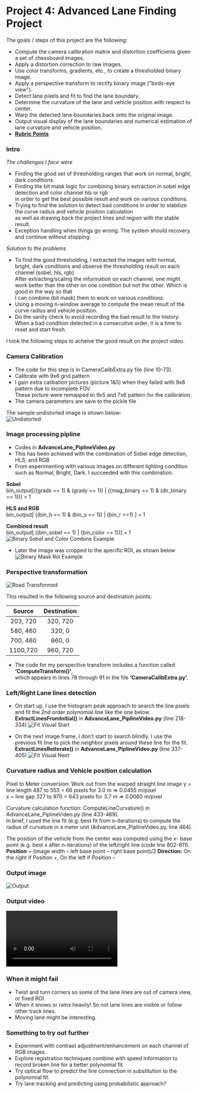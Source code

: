 # **Project 4: Advanced Lane Finding Project** 

The goals / steps of this project are the following:

* Compute the camera calibration matrix and distortion coefficients given a set of chessboard images.
* Apply a distortion correction to raw images.
* Use color transforms, gradients, etc., to create a thresholded binary image.
* Apply a perspective transform to rectify binary image ("birds-eye view").
* Detect lane pixels and fit to find the lane boundary.
* Determine the curvature of the lane and vehicle position with respect to center.
* Warp the detected lane boundaries back onto the original image.
* Output visual display of the lane boundaries and numerical estimation of lane curvature and vehicle position.
* [**Rubric Points**](https://review.udacity.com/#!/rubrics/571/view)

[//]: # (Image References)

[image1]: ./output_images/camera_calib.png "Undistorted"
[image2]: ./output_images/warp.png "Road Transformed"
[image3]: ./output_images/SobelPlusColorBinary.png "Binary Sobel and Color Combine Example"
[image4]: ./output_images/mask_roi.png "Binary Mask Roi Example"
[image5]: ./output_images/curvefit_startup.png "Fit Visual Start"
[image6]: ./output_images/curvefit_iterate.png "Fit Visual Next"
[image7]: ./output_images/final.png "Output"
[video1]: ./project_video_out.mp4 "Video"


### Intro
_The challenges I face were_
* Finding the good set of thresholding ranges that work on normal, bright, dark conditions.
* Finding the bit mask logic for combining binary extraction in sobel edge detection and color channel hls or rgb   
  in order to get the best possible result and work on various conditions.  
* Trying to find the solution to detect bad conditions in order to stabilize the curve radius and vehicle position calculation  
  as well as drawing back the project lines and region with the stable result.   
* Exception handling when things go wrong. The system should recovery and continue without stopping. 

_Solution to the problems_
* To find the good thresholding, I extracted the images with normal, bright, dark conditions and observe the thresholding result on each channel (sobel, hls, rgb).  
  After extracting/scaling the information on each channel, one might work better than the other on one condition but not the other. Which is good in the way so that  
  I can combine (bit mask) them to work on various conditions.  
* Using a  moving n-window average to compute the mean result of the curve radius and 	vehicle position.   
* Do the sanity check to avoid recording the bad result to the history.  
  When a bad condition detected in a consecutive order, it is a time to reset and start fresh.  


I took the following steps to acheive the good result on the project video.

### Camera Calibration
* The code for this step is in  CameraCalibExtra.py file (line 10-73). 
* Calibrate with 9x6 grid pattern
* I gain extra calibation pictures (picture 1&5) when they failed with 9x6 pattern due to incomplete FOV.  
  These picture were remapped to 9x5 and 7x6 pattern for the calibration.
* The camera parameters are save to the pickle file

The sample undistorted image is shown below:  
![Undistorted][image1]  

### Image processing pipline 
* Codes in **AdvanceLane_PiplineVideo.py**
* This has been achieved with the combination of Sobel edge detection, HLS, and RGB
* From experimenting with various images on different lighting condition such as Normal, Bright, Dark. I succeeded with this combination.

**Sobel**  
bin_output[((gradx == 1) & (grady == 1)) | ((mag_binary == 1) & (dir_binary == 1))] = 1 

**HLS and RGB**  
bin_output[ ((bin_h == 1) & (bin_s == 1))  | (bin_r ==1) ] = 1

**Combined result**  
bin_output[ ((bin_sobel == 1) | (bin_color == 1))] = 1  
![Binary Sobel and Color Combine Example][image3]  


* Later the image was cropped to the specific ROI, as shown below  
![Binary Mask Roi Example][image4]  


### Perspective transformation    
![Road Transformed][image2]  

This resulted in the following source and destination points:

| Source        | Destination   | 
|:-------------:|:-------------:| 
| 203, 720      | 320, 720      | 
| 580, 460      | 320, 0        |
| 700, 460      | 960, 0        | 
| 1100,720      | 960, 720      |

* The code for my perspective transform includes a function called **‘ComputeTransform()’**,   
  which appears in lines 78 through 91 in the file **‘CameraCalibExtra.py’**.

### Left/Right Lane lines detection 
* On start up, I use the histogram peak approach to search the line pixels and fit the 2nd order polynomial line like the one below.   
  **ExtractLinesFromInitial()** in **AdvanceLane_PiplineVideo.py** (line 218-334)
![Fit Visual Start][image5]


* On the next image frame, I don’t start to search blindly. I use the previous fit line to pick the neighbor pixels around these line for the fit.  
  **ExtractLinesReiterate()** in **AdvanceLane_PiplineVideo.py** (line 337-405)
![Fit Visual Next][image6]

### Curvature radius and Vehicle position calculation
Pixel to Meter conversion: Work out from the warped straight line image
y = line length 487 to 553  = 66 pixels for 3.0 m   =>  0.0455 m/pixel  
x = line gap 327 to 970     = 643 pixels for 3.7 m  =>  0.0060 m/pixel  

Curvature calculation function: ComputeLineCurvature() in AdvanceLane_PiplineVideo.py (line 433-469).  
In brief, I used the line fit (e.g. best fit from n-iterations) to compute the radius of curvature in a meter unit (AdvanceLane_PiplineVideo.py, line 464).

The position of the vehicle from the center was computed using the x- base point (e.g. best x after n-iterations) of the left/right line (code line 802-811).
**Position** = (image width – left base point – right base point)/2
**Direction:** On the right if Position +, On the left if Position –

### Output image  
![Output][image7]  

### Output video  
![Video][video1]  

### When it might fail
* Twist and turn corners so some of the lane lines are out of camera view, or fixed ROI.   
* When it snows or rains heavily! So not lane lines are visible or follow other track lines.   
* Moving lane might be interesting.

### Something to try out further
* Experiment with contrast adjustment/enhancement on each channel of RGB images.  
* Explore registration techniques combine with speed information to record broken line for a better polynomial fit.   
* Try optical flow to predict the line connection in substitution to the polynomial fit.   
* Try lane tracking and predicting using probabilistic approach?   




